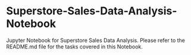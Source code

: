 # Superstore-Sales-Data-Analysis-Notebook
Jupyter Notebook for Superstore Sales Data Analysis. Please refer to the README.md file for the tasks covered in this Notebook.
